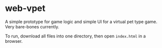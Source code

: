 # web-vpet

A simple prototype for game logic and simple UI for a virtual pet type game. Very bare-bones currently.

To run, download all files into one directory, then open `index.html` in a browser.
